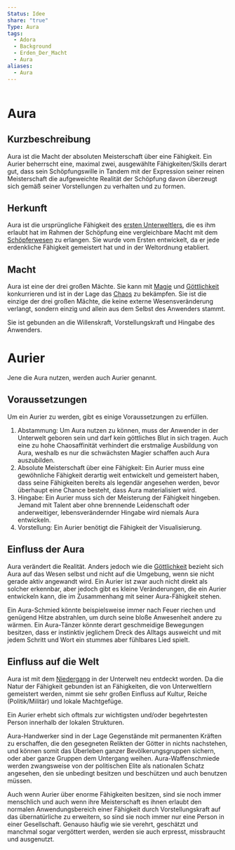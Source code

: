 ```yaml
---
Status: Idee
share: "true"
Type: Aura
tags:
  - Adora
  - Background
  - Erden_Der_Macht
  - Aura
aliases:
  - Aura
---
```

```table-of-contents
```

# Aura
## Kurzbeschreibung
Aura ist die Macht der absoluten Meisterschaft über eine Fähigkeit. Ein Aurier beherrscht eine, maximal zwei, ausgewählte Fähigkeiten/Skills derart gut, dass sein Schöpfungswille in Tandem mit der Expression seiner reinen Meisterschaft die aufgeweichte Realität der Schöpfung davon überzeugt sich gemäß seiner Vorstellungen zu verhalten und zu formen. 



## Herkunft
Aura ist die ursprüngliche Fähigkeit des [ersten Unterweltlers](../../Rassen%20-%20Spezies/Erste%20Wesen.md), die es ihm erlaubt hat im Rahmen der Schöpfung eine vergleichbare Macht mit dem [Schöpferwesen](../../G%C3%B6tter/Reihen%20der%20G%C3%B6tter/Sch%C3%B6pferwesen.md) zu erlangen. Sie wurde vom Ersten entwickelt, da er jede erdenkliche Fähigkeit gemeistert hat und in der Weltordnung etabliert. 

## Macht
Aura ist eine der drei großen Mächte. Sie kann mit [Magie](../Magie/Magie%20-%20Beschreibung.md) und [Göttlichkeit](../../../../G%C3%B6ttlichkeit.md) konkurrieren und ist in der Lage das [Chaos](../../../../Chaos.md) zu bekämpfen. Sie ist die einzige der drei großen Mächte, die keine externe Wesensveränderung verlangt, sondern einzig und allein aus dem Selbst des Anwenders stammt. 

Sie ist gebunden an die Willenskraft, Vorstellungskraft und Hingabe des Anwenders. 

# Aurier
Jene die Aura nutzen, werden auch Aurier genannt. 
## Voraussetzungen
Um ein Aurier zu werden, gibt es einige Voraussetzungen zu erfüllen. 

1. Abstammung: Um Aura nutzen zu können, muss der Anwender in der Unterwelt geboren sein und darf kein göttliches Blut in sich tragen. Auch eine zu hohe Chaosaffinität verhindert die erstmalige Ausbildung von Aura, weshalb es nur die schwächsten Magier schaffen auch Aura auszubilden. 
2. Absolute Meisterschaft über eine Fähigkeit: Ein Aurier muss eine gewöhnliche Fähigkeit derartig weit entwickelt und gemeistert haben, dass seine Fähigkeiten bereits als legendär angesehen werden, bevor überhaupt eine Chance besteht, dass Aura materialisiert wird. 
3. Hingabe: Ein Aurier muss sich der Meisterung der Fähigkeit hingeben. Jemand mit Talent aber ohne brennende Leidenschaft oder anderweitiger, lebensverändernder Hingabe wird niemals Aura entwickeln. 
4. Vorstellung: Ein Aurier benötigt die Fähigkeit der Visualisierung. 


## Einfluss der Aura
Aura verändert die Realität. Anders jedoch wie die [Göttlichkeit](../../../../G%C3%B6ttlichkeit.md) bezieht sich Aura auf das Wesen selbst und nicht auf die Umgebung, wenn sie nicht gerade aktiv angewandt wird. Ein Aurier ist zwar auch nicht direkt als solcher erkennbar, aber jedoch gibt es kleine Veränderungen, die ein Aurier entwickeln kann, die im Zusammenhang mit seiner Aura-Fähigkeit stehen. 

Ein Aura-Schmied könnte beispielsweise immer nach Feuer riechen und genügend Hitze abstrahlen, um durch seine bloße Anwesenheit andere zu wärmen. 
Ein Aura-Tänzer könnte derart geschmeidige Bewegungen besitzen, dass er instinktiv jeglichem Dreck des Alltags ausweicht und mit jedem Schritt und Wort ein stummes aber fühlbares Lied spielt. 

## Einfluss auf die Welt
Aura ist mit dem [Niedergang](../../Geschichte%20von%20Adora/Der%20Niedergang.md) in der Unterwelt neu entdeckt worden. Da die Natur der Fähigkeit gebunden ist an Fähigkeiten, die von Unterweltlern gemeistert werden, nimmt sie sehr großen Einfluss auf Kultur, Reiche (Politik/Militär) und lokale Machtgefüge. 

Ein Aurier erhebt sich oftmals zur wichtigsten und/oder begehrtesten Person innerhalb der lokalen Strukturen. 

Aura-Handwerker sind in der Lage Gegenstände mit permanenten Kräften zu erschaffen, die den gesegneten Relikten der Götter in nichts nachstehen, und können somit das Überleben ganzer Bevölkerungsgruppen sichern, oder aber ganze Gruppen dem Untergang weihen. Aura-Waffenschmiede werden zwangsweise von der politischen Elite als nationalen Schatz angesehen, den sie unbedingt besitzen und beschützen und auch benutzen müssen.

Auch wenn Aurier über enorme Fähigkeiten besitzen, sind sie noch immer menschlich und auch wenn ihre Meisterschaft es ihnen erlaubt den normalen Anwendungsbereich einer Fähigkeit durch Vorstellungskraft auf das übernatürliche zu erweitern, so sind sie noch immer nur eine Person in einer Gesellschaft. Genauso häufig wie sie verehrt, geschätzt und manchmal sogar vergöttert werden, werden sie auch erpresst, missbraucht und ausgenutzt. 







